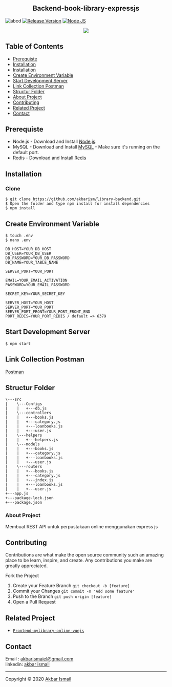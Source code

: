 <h2 align="center">Backend-book-library-expressjs</h2>



![abcd](https://img.shields.io/badge/Code%20Style-Standard-green) [![Release Version](https://img.shields.io/badge/release-v.1.0-blue)](https://github.com/shoelfikar/Backend-book-library-expressjs/releases/tag/1.0) [![Node JS](https://img.shields.io/badge/Dependencies-Express%20JS-green)](https://nodejs.org/en/)


<p align="center">
  <a href="https://nodejs.org/">
    <img src="https://cdn-images-1.medium.com/max/871/1*d2zLEjERsrs1Rzk_95QU9A.png">
  </a>
</p>

## Table of Contents

* [Prerequiste](#Prerequiste)
* [Installation](#Installation)
* [Installation](#Installation)
* [Create Environment Variable](#create-environment-variable)
* [Start Development Server](#Start-Development-Server)
* [Link Collection Postman](#Link-Collection-Postman)
* [Structur Folder](#Structur-Folder)
* [About Project](#About-Project)
* [Contributing](#Contributing)
* [Related Project](#Related-Project)
* [Contact](#Contact)

## Prerequiste
- Node.js - Download and Install [Node.js](https://nodejs.org/en/).
- MySQL - Download and Install [MySQL](https://www.mysql.com/downloads/) - Make sure it's running on the default port.
- Redis - Download and Install [Redis](https://redis.io/)

## Installation
### Clone
```
$ git clone https://github.com/akbarism/library-backend.git
$ Open the folder and type npm install for install dependencies
$ npm install
```

## Create Environment Variable
```
$ touch .env
$ nano .env
```

```
DB_HOST=YOUR_DB_HOST
DB_USER=YOUR_DB_USER
DB_PASSWORD=YOUR_DB_PASSWORD
DB_NAME=YOUR_TABLE_NAME

SERVER_PORT=YOUR_PORT

EMAIL=YOUR_EMAIL_ACTIVATION
PASSWORD=YOUR_EMAIL_PASSWORD

SECRET_KEY=YOUR_SECRET_KEY

SERVER_HOST=YOUR_HOST
SERVER_PORT=YOUR_PORT
SERVER_PORT_FRONT=YOUR_PORT_FRONT_END
PORT_REDIS=YOUR_PORT_REDIS / default => 6379

```

## Start Development Server
```
$ npm start
```
## Link Collection Postman
[Postman](https://www.getpostman.com/collections/5a776822917b6c04128a)

## Structur Folder
```
\---src
|    \---Configs
|    |   +---db.js            
|    \---controllers
|    |   +---books.js
|    |   +---category.js
|    |   +---loanbooks.js
|    |   +---user.js
|    \---helpers
|    |   +---helpers.js
|    \---models
|    |   +---books.js
|    |   +---category.js
|    |   +---loanbooks.js
|    |   +---user.js
|    \---routers
|    |   +---books.js
|    |   +---category.js
|    |   +---index.js
|    |   +---loanbooks.js
|    |   +---user.js
+---app.js
+---package-lock.json
+---package.json
```

### About Project 

  Membuat REST API untuk perpustakaan online menggunakan express js


## Contributing

Contributions are what make the open source community such an amazing place to be learn, inspire, and create. Any contributions you make are greatly appreciated.

Fork the Project
1. Create your Feature Branch  ```git checkout -b [feature]```
2. Commit your Changes ```git commit -m 'Add some feature'```
3. Push to the Branch ```git push origin [feature]```
4. Open a Pull Request

## Related Project

* [`Frontend-mylibrary-online-vuejs`](https://github.com/akbarism/vue-library)

## Contact

 Email : akbarismaiel@gmail.com <br>
 linkedin: [akbar ismail](https://www.linkedin.com/in/akbarism/)



---
Copyright © 2020 [Akbar Ismail](https://github.com/akbarism/)
